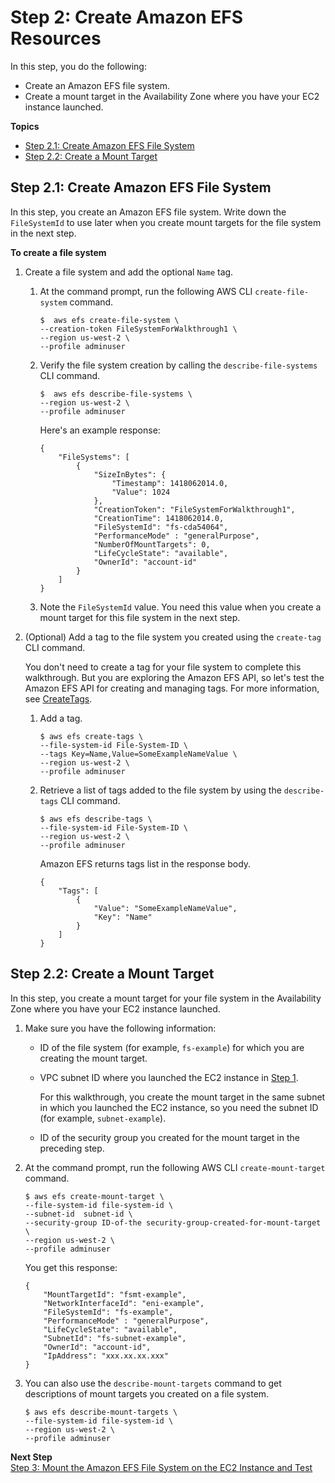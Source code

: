 # Step 2: Create Amazon EFS Resources<a name="wt1-create-efs-resources"></a>

In this step, you do the following:
+ Create an Amazon EFS file system\. 
+ Create a mount target in the Availability Zone where you have your EC2 instance launched\.

**Topics**
+ [Step 2\.1: Create Amazon EFS File System](#wt1-create-file-system)
+ [Step 2\.2: Create a Mount Target](#wt1-create-mount-target)

## Step 2\.1: Create Amazon EFS File System<a name="wt1-create-file-system"></a>

In this step, you create an Amazon EFS file system\. Write down the `FileSystemId` to use later when you create mount targets for the file system in the next step\.

**To create a file system**

1. Create a file system and add the optional `Name` tag\.

   1. At the command prompt, run the following AWS CLI `create-file-system` command\. 

      ```
      $  aws efs create-file-system \
      --creation-token FileSystemForWalkthrough1 \
      --region us-west-2 \
      --profile adminuser
      ```

   1. Verify the file system creation by calling the `describe-file-systems` CLI command\.

      ```
      $  aws efs describe-file-systems \
      --region us-west-2 \
      --profile adminuser
      ```

      Here's an example response:

      ```
      {
          "FileSystems": [
              {
                  "SizeInBytes": {
                      "Timestamp": 1418062014.0,
                      "Value": 1024
                  },
                  "CreationToken": "FileSystemForWalkthrough1",
                  "CreationTime": 1418062014.0,
                  "FileSystemId": "fs-cda54064",
                  "PerformanceMode" : "generalPurpose",
                  "NumberOfMountTargets": 0,
                  "LifeCycleState": "available",
                  "OwnerId": "account-id"
              }
          ]
      }
      ```

   1. Note the `FileSystemId` value\. You need this value when you create a mount target for this file system in the next step\.

1. \(Optional\) Add a tag to the file system you created using the `create-tag` CLI command\. 

   You don't need to create a tag for your file system to complete this walkthrough\. But you are exploring the Amazon EFS API, so let's test the Amazon EFS API for creating and managing tags\. For more information, see [CreateTags](API_CreateTags.md)\.

   1. Add a tag\.

      ```
      $ aws efs create-tags \
      --file-system-id File-System-ID \
      --tags Key=Name,Value=SomeExampleNameValue \
      --region us-west-2 \
      --profile adminuser
      ```

   1. Retrieve a list of tags added to the file system by using the `describe-tags` CLI command\.

      ```
      $ aws efs describe-tags \
      --file-system-id File-System-ID \
      --region us-west-2 \
      --profile adminuser
      ```

      Amazon EFS returns tags list in the response body\.

      ```
      {
          "Tags": [
              {
                  "Value": "SomeExampleNameValue",
                  "Key": "Name"
              }
          ]
      }
      ```

## Step 2\.2: Create a Mount Target<a name="wt1-create-mount-target"></a>

In this step, you create a mount target for your file system in the Availability Zone where you have your EC2 instance launched\. 

1. Make sure you have the following information:
   + ID of the file system \(for example, `fs-example`\) for which you are creating the mount target\. 
   + VPC subnet ID where you launched the EC2 instance in [Step 1](http://docs.aws.amazon.com/efs/latest/ug/wt1-create-ec2-resources.html)\. 

     For this walkthrough, you create the mount target in the same subnet in which you launched the EC2 instance, so you need the subnet ID \(for example, `subnet-example`\)\. 
   + ID of the security group you created for the mount target in the preceding step\.

1. At the command prompt, run the following AWS CLI `create-mount-target` command\. 

   ```
   $ aws efs create-mount-target \
   --file-system-id file-system-id \
   --subnet-id  subnet-id \
   --security-group ID-of-the security-group-created-for-mount-target \
   --region us-west-2 \
   --profile adminuser
   ```

   You get this response:

   ```
   {
       "MountTargetId": "fsmt-example",
       "NetworkInterfaceId": "eni-example",
       "FileSystemId": "fs-example",
       "PerformanceMode" : "generalPurpose",
       "LifeCycleState": "available",
       "SubnetId": "fs-subnet-example",
       "OwnerId": "account-id",
       "IpAddress": "xxx.xx.xx.xxx"
   }
   ```

1. You can also use the `describe-mount-targets` command to get descriptions of mount targets you created on a file system\.

   ```
   $ aws efs describe-mount-targets \
   --file-system-id file-system-id \
   --region us-west-2 \
   --profile adminuser
   ```

**Next Step**  
[Step 3: Mount the Amazon EFS File System on the EC2 Instance and Test](wt1-test.md)